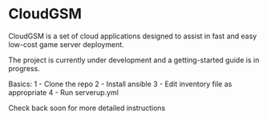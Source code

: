 # CloudGSM

CloudGSM is a set of cloud applications designed to assist in fast and easy low-cost game server deployment.

The project is currently under development and a getting-started guide is in progress.

Basics:
1 - Clone the repo
2 - Install ansible
3 - Edit inventory file as appropriate
4 - Run serverup.yml

Check back soon for more detailed instructions
